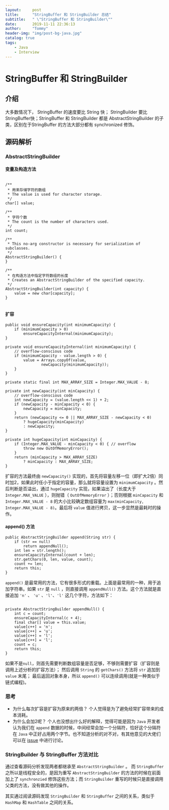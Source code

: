 ```yaml
---
layout:     post
title:      "StringBuffer 和 StringBuilder 总结"
subtitle:   " \"StringBuffer 和 StringBuilder\""
date:       2019-11-11 22:36:13
author:     "Tommy"
header-img: "img/post-bg-java.jpg"
catalog: true
tags:
    - Java
    - Interview
---
```


# StringBuffer 和 StringBuilder

## 介绍
大多数情况下， StringBuffer 的速度要比 String 快； StringBuilder  要比StringBuffer快；StringBuffer 和 StringBuilder 都是 AbstractStringBuilder 的子类，区别在于StringBuffer 的方法大部分都有 synchronized 修饰。

## 源码解析

### AbstractStringBuilder 

#### 变量及构造方法

```

/**
 * 用来存储字符的数组
 * The value is used for character storage.
 */
char[] value;

/**
 * 字符个数 
 * The count is the number of characters used.
 */
int count;

/**
 * This no-arg constructor is necessary for serialization of subclasses.
 */
AbstractStringBuilder() {
}

/**
 * 在构造方法中指定字符数组的长度
 * Creates an AbstractStringBuilder of the specified capacity.
 */
AbstractStringBuilder(int capacity) {
    value = new char[capacity];
}
    
```


#### 扩容

```
public void ensureCapacity(int minimumCapacity) {
    if (minimumCapacity > 0)
        ensureCapacityInternal(minimumCapacity);
}

private void ensureCapacityInternal(int minimumCapacity) {
    // overflow-conscious code
    if (minimumCapacity - value.length > 0) {
        value = Arrays.copyOf(value,
                newCapacity(minimumCapacity));
    }
}

private static final int MAX_ARRAY_SIZE = Integer.MAX_VALUE - 8;

private int newCapacity(int minCapacity) {
    // overflow-conscious code
    int newCapacity = (value.length << 1) + 2;
    if (newCapacity - minCapacity < 0) {
        newCapacity = minCapacity;
    }
    return (newCapacity <= 0 || MAX_ARRAY_SIZE - newCapacity < 0)
        ? hugeCapacity(minCapacity)
        : newCapacity;
}

private int hugeCapacity(int minCapacity) {
    if (Integer.MAX_VALUE - minCapacity < 0) { // overflow
        throw new OutOfMemoryError();
    }
    return (minCapacity > MAX_ARRAY_SIZE)
        ? minCapacity : MAX_ARRAY_SIZE;
}
```

扩容的方法最终由 `newCapacity()`  实现的，首先将容量左移一位（即扩大2倍）同时加2，如果此时任小于指定的容量，那么就将容量设置为 `minimumCapacity` 。然后判断是否溢出，通过 `hugeCapacity` 实现，如果溢出了（长度大于 `Integer.MAX_VALUE` ），则抛错（ `OutOfMemoryError` ）；否则根据 `minCapacity` 和 `Integer.MAX_VALUE - 8` 的大小比较确定数组容量为 `max(minCapacity, Integer.MAX_VALUE - 8)`。最后将 `value`  值进行拷贝，这一步显然是最耗时的操作。

#### append() 方法

```
public AbstractStringBuilder append(String str) {
    if (str == null)
        return appendNull();
    int len = str.length();
    ensureCapacityInternal(count + len);
    str.getChars(0, len, value, count);
    count += len;
    return this;
}
```
`append()` 是最常用的方法，它有很多形式的重载。上面是最常用的一种，用于追加字符串。如果 `str` 是 `null` ，则直接调用
`appendNull()` 方法。这个方法就是直接追加 `'n'` 、 `'u'` 、`'l'`、`'l'` 这几个字符，方法如下：

```

private AbstractStringBuilder appendNull() {
    int c = count;
    ensureCapacityInternal(c + 4);
    final char[] value = this.value;
    value[c++] = 'n';
    value[c++] = 'u';
    value[c++] = 'l';
    value[c++] = 'l';
    count = c;
    return this;
}

```

如果不是` null `，则首先需要判断数组容量是否足够，不够则需要扩容（扩容则是调用上述分析的扩容方法）；
然后调用 `String` 的 `getChars()` 方法将 `str` 追加到 `value`  末尾；
最后返回对象本身，所以 `append()` 可以连续调用(就是一种类似于链式编程)。


### 思考
- 为什么每次扩容是扩容为原来的两倍？
个人觉得是为了避免经常扩容带来的成本消耗。
- 为什么会加2呢？
个人也没想出什么好的解释，觉得可能是因为 `Java` 开发者认为我们在 `append` 数据的时候，中间经常会加一个分隔符，恰好这个分隔符在 `Java` 中正好占用两个字节。也不知道分析的对不对，有其他意见的大佬们可以在 [issue](https://github.com/joyang1/JavaInterview/issues/2)
中进行讨论。


### StringBuilder 与 StringBuffer 方法对比

通过查看源码分析发现两者都继承至 `AbstractStringBuilder` 。 而 `StringBuffer` 之所以是线程安全的，是因为重写 `AbstractStringBuilder` 的方法的时候在前面加上了 `synchronzied` 修饰这些方法；而 `StringBuilder` 重写的时候只是直接调用父类的方法，没有做其他的操作。

其实通过阅读源码发现 `StringBuilder` 和 `StringBuffer` 之间的关系，类似于 `HashMap` 和 `HashTable` 之间的关系。


